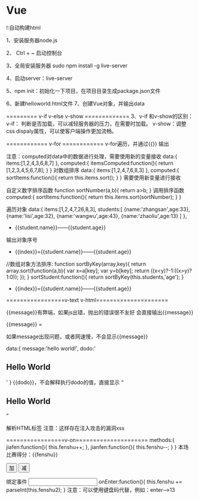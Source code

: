 # Vue

!:自动构建html

1、安装服务器node.js

2、 Ctrl + ~  启动控制台

3、全局安装服务器  sudo npm install -g live-server

4、启动server：live-server

5、npm init：初始化一下项目，在项目目录生成package.json文件

6、新建helloworld.html文件
7、创建Vue对象，并输出data


========= v-if  v-else  v-show =============
3、v-if 和v-show的区别：
v-if： 判断是否加载，可以减轻服务器的压力，在需要时加载。
v-show：调整css dispaly属性，可以使客户端操作更加流畅。

============ v-for ============
v-for遍历，并通过{{}} 输出

注意：computed对data中的数据进行处理，需要使用新的变量接收
data:{
                items:[1,2,4,3,6,8,7]
            },
            computed:{
                itemsComputed:function(){
                    return [1,2,3,4,5,6,7,8];
                }
            }
对数组排序
data:{
                items:[1,2,4,7,6,8,3]
            },
            computed:{
                sortItems:function(){
                    return this.items.sort();
                }
            }
需要使用新变量进行接收

自定义数字排序函数
function sortNumber(a,b){
            return a>b;
        }
调用排序函数
computed:{
                sortItems:function(){
                    return this.items.sort(sortNumber);
                }
            }

遍历对象
data:{
                items:[1,2,4,7,26,8,3],
                students:[
                    {name:'zhangsan',age:33},
                    {name:'lisi',age:32},
                    {name:'wangwu',age:43},
                    {name:'zhaoliu',age:13}
                ]
            },
<ul>
            <li v-for="student in students">
                {{student.name}}——{{student.age}}
            </li>
        </ul>
输出对象序号
<ul>
            <li v-for="(student,index) in students">
                {{index}}={{student.name}}——{{student.age}}
            </li>
        </ul>

//数组对象方法排序:
        function sortByKey(array,key){
            return array.sort(function(a,b){
                var x=a[key];
                var y=b[key];
                return ((x<y)?-1:((x>y)?1:0));
            });
        }
sortStudent:function(){
                    return sortByKey(this.students,'age');
                }
 <ul>
            <li v-for="(student,index) in sortStudent">
                {{index}}={{student.name}}——{{student.age}}
            </li>
        </ul>               

=================v-text v-html=====================

<span>{{message}}</span>有弊端，如果js出错，抛出的错误很不友好
会直接输出{{message}}

<div id="app">
        <span>{{message}}</span>
        =
        <span v-text="message"></span>
    </div>

如果message出现问题，或者网速慢，不会显示{{message}}

data:{
                message:'hello world!',
                dodo:'<h2>Hello World</h2>'
            }
<span>{{dodo}}</span>，不会解释执行dodo的值，直接显示 “<h2>Hello World</h2>”

<span v-html="dodo"></span>解析HTML标签
注意：这样存在注入攻击的漏洞xss

=================v-on=====================
methods:{
                jiafen:function(){
                    this.fenshu++;
                },
                jianfen:function(){
                    this.fenshu--;
                }
            }
本场比赛得分：{{fenshu}}
        <p>
            <button v-on:click="jiafen">加</button>
            <button v-on:click="jianfen">减</button>
        </p>

绑定事件
<input type="text" v-on:keyup.enter="onEnter" v-model="fenshu2">
onEnter:function(){
                    this.fenshu += parseInt(this.fenshu2);
                }
注意：可以使用键盘码代替，例如：enter——>13





